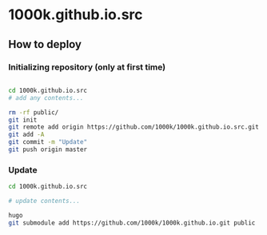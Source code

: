 1000k.github.io.src
====

How to deploy
----
### Initializing repository (only at first time)

```sh

cd 1000k.github.io.src
# add any contents...

rm -rf public/
git init
git remote add origin https://github.com/1000k/1000k.github.io.src.git
git add -A
git commit -m "Update"
git push origin master
```

### Update

```sh
cd 1000k.github.io.src

# update contents...

hugo
git submodule add https://github.com/1000k/1000k.github.io.git public
```
